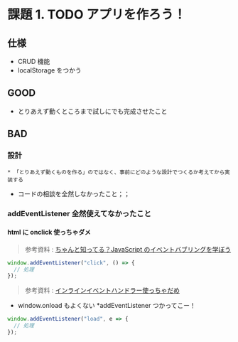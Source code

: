 # 課題 1. TODO アプリを作ろう！

## 仕様

- CRUD 機能
- localStorage をつかう

## GOOD

- とりあえず動くところまで試しにでも完成させたこと

## BAD

### 設計

    * 「とりあえず動くものを作る」のではなく、事前にどのような設計でつくるか考えてから実装する

- コードの相談を全然しなかったこと；；

### addEventListener 全然使えてなかったこと

#### html に onclick 使っちゃダメ

> 参考資料 : [ちゃんと知ってる？JavaScript のイベントバブリングを学ぼう](https://www.webprofessional.jp/event-bubbling-javascript/)

```js
window.addEventListener("click", () => {
  // 処理
});
```

> 参考資料 : [インラインイベントハンドラー使っちゃだめ](https://developer.mozilla.org/ja/docs/Learn/JavaScript/Building_blocks/Events#%E3%82%A4%E3%83%B3%E3%83%A9%E3%82%A4%E3%83%B3%E3%82%A4%E3%83%99%E3%83%B3%E3%83%88%E3%83%8F%E3%83%B3%E3%83%89%E3%83%A9%E3%83%BC_%E2%80%94_%E4%BD%BF%E3%81%A3%E3%81%A1%E3%82%83%E3%81%A0%E3%82%81)

- window.onload もよくない
  \*addEventListener つかってこー！

```js
window.addEventListener("load", e => {
  // 処理
});
```
